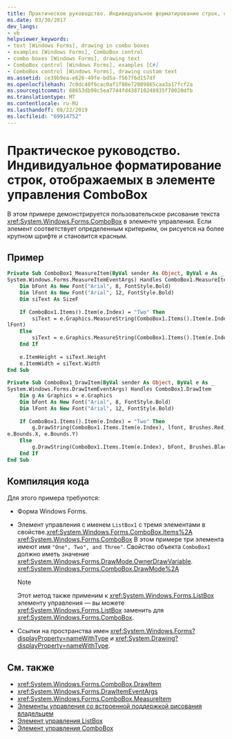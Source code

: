 ```yaml
---
title: Практическое руководство. Индивидуальное форматирование строк, отображаемых в элементе управления ComboBox
ms.date: 03/30/2017
dev_langs:
- vb
helpviewer_keywords:
- text [Windows Forms], drawing in combo boxes
- examples [Windows Forms], ComboBox control
- combo boxes [Windows Forms], drawing text
- ComboBox control [Windows Forms], examples [C#]
- ComboBox control [Windows Forms], drawing custom text
ms.assetid: ce39b9ea-e626-49fe-bd5a-f567f6d157df
ms.openlocfilehash: 7c0dc40f6cac0af1f88e72089865caa3a17fcf2a
ms.sourcegitcommit: 68653db98c5ea7744fd438710248935f70020dfb
ms.translationtype: MT
ms.contentlocale: ru-RU
ms.lasthandoff: 08/22/2019
ms.locfileid: "69914752"
---
```

# <a name="how-to-create-variable-sized-text-in-a-combobox-control"></a>Практическое руководство. Индивидуальное форматирование строк, отображаемых в элементе управления ComboBox
В этом примере демонстрируется пользовательское рисование текста <xref:System.Windows.Forms.ComboBox> в элементе управления. Если элемент соответствует определенным критериям, он рисуется на более крупном шрифте и становится красным.  
  
## <a name="example"></a>Пример  
  
```vb  
Private Sub ComboBox1_MeasureItem(ByVal sender As Object, ByVal e As _  
System.Windows.Forms.MeasureItemEventArgs) Handles ComboBox1.MeasureItem  
    Dim bFont As New Font("Arial", 8, FontStyle.Bold)  
    Dim lFont As New Font("Arial", 12, FontStyle.Bold)  
    Dim siText As SizeF  
  
    If ComboBox1.Items().Item(e.Index) = "Two" Then  
        siText = e.Graphics.MeasureString(ComboBox1.Items().Item(e.Index), _  
lFont)  
    Else  
        siText = e.Graphics.MeasureString(ComboBox1.Items().Item(e.Index), bFont)  
    End If  
  
    e.ItemHeight = siText.Height  
    e.ItemWidth = siText.Width  
End Sub  
  
Private Sub ComboBox1_DrawItem(ByVal sender As Object, ByVal e As _  
System.Windows.Forms.DrawItemEventArgs) Handles ComboBox1.DrawItem  
    Dim g As Graphics = e.Graphics  
    Dim bFont As New Font("Arial", 8, FontStyle.Bold)  
    Dim lFont As New Font("Arial", 12, FontStyle.Bold)  
  
    If ComboBox1.Items().Item(e.Index) = "Two" Then  
        g.DrawString(ComboBox1.Items.Item(e.Index), lfont, Brushes.Red, _  
e.Bounds.X, e.Bounds.Y)  
    Else  
        g.DrawString(ComboBox1.Items.Item(e.Index), bFont, Brushes.Black, e.Bounds.X, e.Bounds.Y)  
    End If  
End Sub  
```  
  
## <a name="compiling-the-code"></a>Компиляция кода  
 Для этого примера требуются:  
  
- Форма Windows Forms.  
  
- Элемент управления с именем `ListBox1` с тремя элементами в свойстве.<xref:System.Windows.Forms.ComboBox.Items%2A> <xref:System.Windows.Forms.ComboBox> В этом примере три элемента имеют имя `"One", Two", and Three"`. Свойство объекта `ComboBox1` должно иметь значение <xref:System.Windows.Forms.DrawMode.OwnerDrawVariable>. <xref:System.Windows.Forms.ComboBox.DrawMode%2A>  
  
    > [!NOTE]
    > Этот метод также применим к <xref:System.Windows.Forms.ListBox> элементу управления — вы можете <xref:System.Windows.Forms.ListBox> заменить для <xref:System.Windows.Forms.ComboBox>.  
  
- Ссылки на пространства имен <xref:System.Windows.Forms?displayProperty=nameWithType> и <xref:System.Drawing?displayProperty=nameWithType>.  
  
## <a name="see-also"></a>См. также

- <xref:System.Windows.Forms.ComboBox.DrawItem>
- <xref:System.Windows.Forms.DrawItemEventArgs>
- <xref:System.Windows.Forms.ComboBox.MeasureItem>
- [Элементы управления со встроенной поддержкой рисования владельцем](controls-with-built-in-owner-drawing-support.md)
- [Элемент управления ListBox](listbox-control-windows-forms.md)
- [Элемент управления ComboBox](combobox-control-windows-forms.md)
